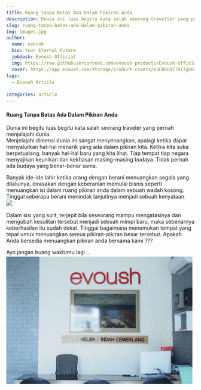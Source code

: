 ```yaml
---
title: Ruang Tanpa Batas Ada Dalam Pikiran Anda
description: Dunia ini luas begitu kata salah seorang traveller yang pernah menjelajahi dunia...
slug: ruang-tanpa-batas-ada-dalam-pikiran-anda
img: images.jpg
author:
  name: evoush
  bio: Your Eternal Future
  jobdesk: Evoush Official
  img: https://raw.githubusercontent.com/evoush-products/Evoush-Official-Website/master/static/icon_128.png
  cover: https://app.evoush.com/storage/product-covers/eJC8hUOT7B1Tg56943hWhsI9KMH8k7CdRe2OFDbo.jpg
tags:
  - Evoush Article

categories: article
---  
```

#### Ruang Tanpa Batas Ada Dalam Pikiran Anda  

Dunia ini begitu luas begitu kata salah seorang traveler yang pernah menjelajahi dunia.  
Menjelajahi dimensi dunia ini sangat menyenangkan, apalagi ketika dapat menyalurkan hal-hal menarik yang ada dalam pikiran kita. Ketika kita suka berpetualang, banyak hal-hal baru yang kita lihat. Tiap tempat tiap negara menyajikan keunikan dan kekhasan masing-masing budaya. Tidak pernah ada budaya yang benar-benar sama.  

Banyak ide-ide lahir ketika orang dengan berani menuangkan segala yang dilaluinya, dirasakan dengan keberanian memulai bisnis seperti menuangkan isi dalam ruang pikiran anda dalam sebuah wadah kosong.  
Tinggal seberapa berani menindak lanjutinya menjadi sebuah kenyataan.  
<img src="https://www.loveshrewsbury.com/sites/default/files/styles/articleimage/public/field/image/Untitled-1_401.jpg?itok=-Abxq-MP" class="img-fluid">

Dalam sisi yang sulit, terjepit bila seseorang mampu mengatasinya dan mengubah kesulitan tersebut menjadi sebuah mimpi baru, maka sebenarnya keberhasilan itu sudah dekat. Tinggal bagaimana menemukan tempat yang tepat untuk menuangkan semua pikiran-pikiran besar tersebut. Apakah Anda bersedia menuangkan pikiran anda bersama kami ???  

Ayo jangan buang waktumu lagi ...  
<img src="https://github.com/codesyariah122/bahan-evoush/blob/main/images/banner/about/2%20kn.jpg?raw=true" class="img-fluid img-responsive mt-5 mb-5">